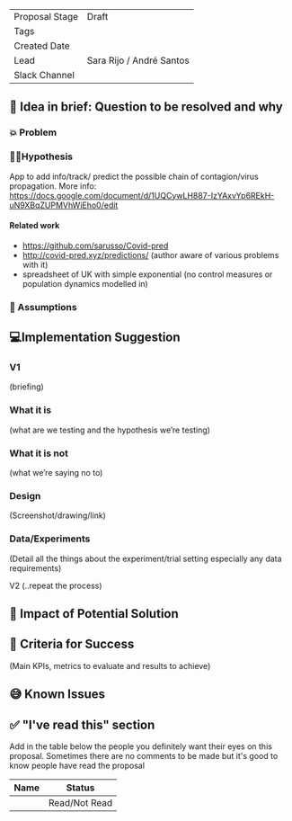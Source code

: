 | | |
|-|-|
| Proposal Stage |   Draft   |
| Tags           |      |
| Created Date   |      |
| Lead           |  Sara Rijo / André Santos    |
| Slack Channel  |      |

## 📃 Idea in brief: Question to be resolved and why

### 💥 Problem

### 👨‍🔬Hypothesis

App to add info/track/ predict the possible chain of contagion/virus propagation.
More info: https://docs.google.com/document/d/1UQCywLH887-IzYAxvYp6REkH-uN9XBqZUPMVhWiEho0/edit

#### Related work

* https://github.com/sarusso/Covid-pred
* http://covid-pred.xyz/predictions/ (author aware of various problems with it)
* spreadsheet of UK with simple exponential  (no control measures or population dynamics modelled in)

### 🤔 Assumptions

## 💻Implementation Suggestion

### V1
(briefing)

### What it is
(what are we testing and the hypothesis we’re testing)

### What it is not
(what we’re saying no to)

### Design
(Screenshot/drawing/link)

### Data/Experiments
(Detail all the things about the experiment/trial setting especially any data requirements)

V2 (..repeat the process)

## 💪 Impact of Potential Solution

## 🙌 Criteria for Success
(Main KPIs, metrics to evaluate and results to achieve)

## 😅 Known Issues

## ✅ "I've read this" section
Add in the table below the people you definitely want their eyes on this proposal. Sometimes there are no comments to be made but it's good to know people have read the proposal

| Name | Status |
|-|-|
|  |  Read/Not Read    |

